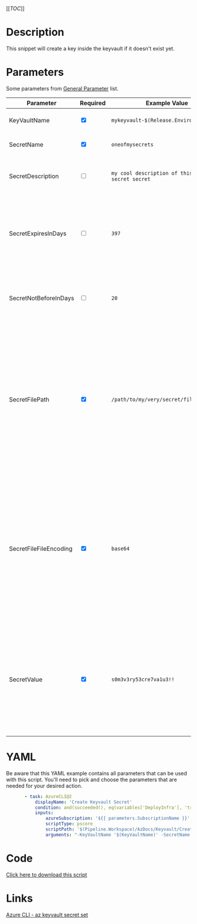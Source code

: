 [[_TOC_]]

# Description

This snippet will create a key inside the keyvault if it doesn't exist yet.

# Parameters

Some parameters from [General Parameter](/Azure/Azure-CLI-Snippets) list.

| Parameter              | Required                        | Example Value                                    | Description                                                                                                                                                                                                              |
| ---------------------- | ------------------------------- | ------------------------------------------------ | ------------------------------------------------------------------------------------------------------------------------------------------------------------------------------------------------------------------------ |
| KeyVaultName           | <input type="checkbox" checked> | `mykeyvault-$(Release.EnvironmentName)`          | This is the keyvault name to use.                                                                                                                                                                                        |
| SecretName             | <input type="checkbox" checked> | `oneofmysecrets`                                 | This is the secretname to use.                                                                                                                                                                                           |
| SecretDescription      | <input type="checkbox">         | `my cool description of this very secret secret` | Add a description to your secret. Can be left blank.                                                                                                                                                                     |
| SecretExpiresInDays    | <input type="checkbox">         | `397`                                            | This is the amount of days before the secret will expire. Defauls to 397 and should be equal or less than 397.                                                                                                           |
| SecretNotBeforeInDays  | <input type="checkbox">         | `20`                                             | Add a "not before" date for your secret. Secret won't be used before this date.                                                                                                                                          |
| SecretFilePath         | <input type="checkbox" checked> | `/path/to/my/very/secret/file.txt`               | SEMI-OPTIONAL: Path to the secret file you want to upload. Use this parameter in combination with the fileEncoding parameter. If you use the filePath & fileEncoding option, you MUST leave the "value" parameter blank. |
| SecretFileFileEncoding | <input type="checkbox" checked> | `base64`                                         | SEMI-OPTIONAL: The encoding of the file you want to upload. Use this parameter in combination with the filePath parameter. If you use the filePath & fileEncoding option, you MUST leave the "value" parameter blank.    |
| SecretValue            | <input type="checkbox" checked> | `s0m3v3ry53cre7va1u3!!`                          | SEMI-OPTIONAL: The value of the secret you want to provision to the keyvault. If you use this parameter, you MUST leave the "filePath" & "fileEncoding" parameters blank.                                                |

# YAML

Be aware that this YAML example contains all parameters that can be used with this script. You'll need to pick and choose the parameters that are needed for your desired action.

```yaml
       - task: AzureCLI@2
           displayName: 'Create Keyvault Secret'
           condition: and(succeeded(), eq(variables['DeployInfra'], 'true'))
           inputs:
               azureSubscription: '${{ parameters.SubscriptionName }}'
               scriptType: pscore
               scriptPath: '$(Pipeline.Workspace)/AzDocs/Keyvault/Create-Keyvault-Secret.ps1'
               arguments: "-KeyVaultName '$(KeyVaultName)' -SecretName '$(SecretName)' -SecretDescription '$(SecretDescription)' -SecretExpiresInDays '$(SecretExpiresInDays)' -SecretNotBeforeInDays '$(SecretNotBeforeInDays)' -SecretFilePath '$(SecretFilePath)' -SecretFileFileEncoding '$(SecretFileFileEncoding)' -SecretValue '$(SecretValue)'"
```

# Code

[Click here to download this script](../../../../src/Keyvault/Create-Keyvault-Secret.ps1)

# Links

[Azure CLI - az keyvault secret set](https://docs.microsoft.com/en-us/cli/azure/keyvault/secret?view=azure-cli-latest#az_keyvault_secret_set)
